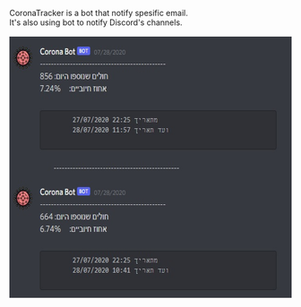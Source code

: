 CoronaTracker is a bot that notify spesific email. <br>
It's also using bot to notify Discord's channels. <br>
<br>
<img src="https://github.com/Yogranov/CoronaTracker/blob/master/README_MEDIA/screenshot.jpg" width="601" height="467" />


